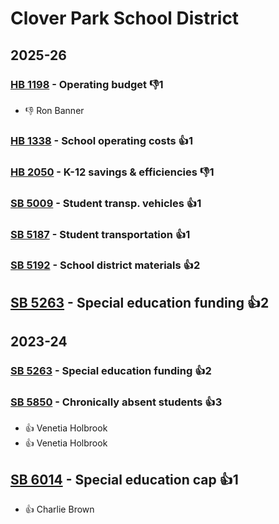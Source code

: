 # Clover Park School District
## 2025-26

### [HB 1198](/bill/2025-26/hb/1198/) - Operating budget  👎1 
* 👎 Ron Banner

### [HB 1338](/bill/2025-26/hb/1338/) - School operating costs 👍1  

### [HB 2050](/bill/2025-26/hb/2050/) - K-12 savings & efficiencies  👎1 

### [SB 5009](/bill/2025-26/sb/5009/) - Student transp. vehicles 👍1  

### [SB 5187](/bill/2025-26/sb/5187/) - Student transportation 👍1  

### [SB 5192](/bill/2025-26/sb/5192/) - School district materials 👍2  

## [SB 5263](/bill/2025-26/sb/5263/) - Special education funding 👍2  

## 2023-24

### [SB 5263](/bill/2023-24/sb/5263/) - Special education funding 👍2  

### [SB 5850](/bill/2023-24/sb/5850/) - Chronically absent students 👍3  
* 👍 Venetia Holbrook
* 👍 Venetia Holbrook

## [SB 6014](/bill/2023-24/sb/6014/) - Special education cap 👍1  
* 👍 Charlie Brown
